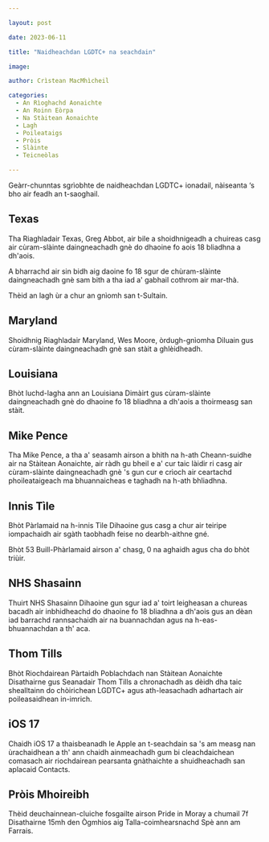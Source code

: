 ```yaml
---

layout: post

date: 2023-06-11

title: "Naidheachdan LGDTC+ na seachdain"

image: 

author: Crìstean MacMhìcheil

categories:
  - An Rìoghachd Aonaichte
  - An Roinn Eòrpa
  - Na Stàitean Aonaichte
  - Lagh
  - Poileataigs
  - Pròis
  - Slàinte
  - Teicneòlas

---
```


Geàrr-chunntas sgrìobhte de naidheachdan LGDTC+ ionadail, nàiseanta ‘s bho air feadh an t-saoghail.

## Texas

Tha Riaghladair Texas, Greg Abbot, air bile a shoidhnigeadh a chuireas casg air cùram-slàinte daingneachadh gnè do dhaoine fo aois 18 bliadhna a dh'aois.

A bharrachd air sin bidh aig daoine fo 18 sgur de chùram-slàinte daingneachadh gnè sam bith a tha iad a' gabhail cothrom air mar-thà.

Thèid an lagh ùr a chur an gnìomh san t-Sultain.

## Maryland

Shoidhnig Riaghladair Maryland, Wes Moore, òrdugh-gnìomha Diluain gus cùram-slàinte daingneachadh gnè san stàit a ghlèidheadh.

## Louisiana

Bhòt luchd-lagha ann an Louisiana Dimàirt gus cùram-slàinte daingneachadh gnè do dhaoine fo 18 bliadhna a dh'aois a thoirmeasg san stàit.

## Mike Pence

Tha Mike Pence, a tha a' seasamh airson a bhith na h-ath Cheann-suidhe air na Stàitean Aonaichte, air ràdh gu bheil e a' cur taic làidir ri casg air cùram-slàinte daingneachadh gnè 's gun cur e crìoch air ceartachd phoileataigeach ma bhuannaicheas e taghadh na h-ath bhliadhna.

## Innis Tìle

Bhòt Pàrlamaid na h-innis Tìle Dihaoine gus casg a chur air teiripe iompachaidh air sgàth taobhadh feise no dearbh-aithne gné.

Bhòt 53 Buill-Phàrlamaid airson a' chasg, 0 na aghaidh agus cha do bhòt triùir.

## NHS Shasainn

Thuirt NHS Shasainn Dihaoine gun sgur iad a' toirt leigheasan a chureas bacadh air inbhidheachd do dhaoine fo 18 bliadhna a dh'aois gus an dèan iad barrachd rannsachaidh air na buannachdan agus na h-eas-bhuannachdan a th' aca.

## Thom Tills

Bhòt Riochdairean Pàrtaidh Poblachdach nan Stàitean Aonaichte Disathairne gus Seanadair Thom Tills a chronachadh as dèidh dha taic shealltainn do chòirichean LGDTC+ agus ath-leasachadh adhartach air poileasaidhean in-imrich.

## iOS 17

Chaidh iOS 17 a thaisbeanadh le Apple an t-seachdain sa 's am measg nan ùrachaidhean a th' ann chaidh ainmeachadh gum bi cleachdaichean comasach air riochdairean pearsanta gnàthaichte a shuidheachadh san aplacaid Contacts.

## Pròis Mhoireibh

Thèid deuchainnean-cluiche fosgailte airson Pride in Moray a chumail 7f Disathairne 15mh den Ògmhios aig Talla-coimhearsnachd Spè ann am Farrais.